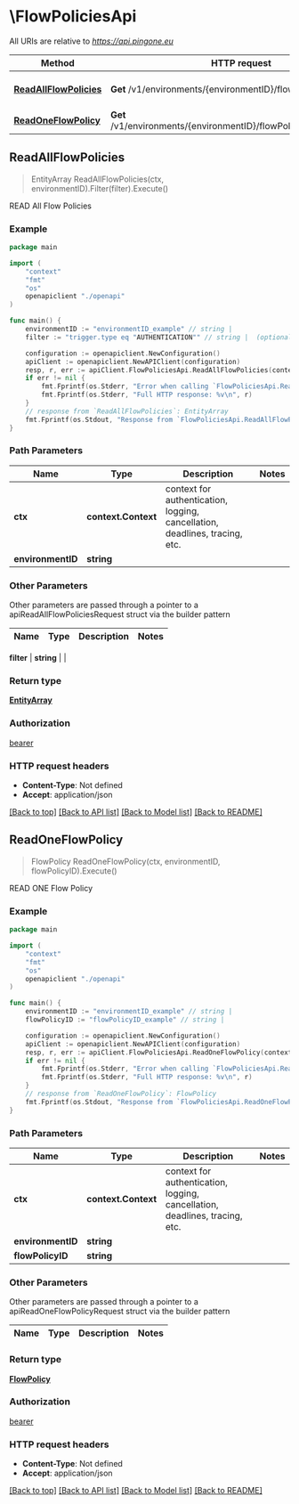 # \FlowPoliciesApi

All URIs are relative to *https://api.pingone.eu*

Method | HTTP request | Description
------------- | ------------- | -------------
[**ReadAllFlowPolicies**](FlowPoliciesApi.md#ReadAllFlowPolicies) | **Get** /v1/environments/{environmentID}/flowPolicies | READ All Flow Policies
[**ReadOneFlowPolicy**](FlowPoliciesApi.md#ReadOneFlowPolicy) | **Get** /v1/environments/{environmentID}/flowPolicies/{flowPolicyID} | READ ONE Flow Policy



## ReadAllFlowPolicies

> EntityArray ReadAllFlowPolicies(ctx, environmentID).Filter(filter).Execute()

READ All Flow Policies

### Example

```go
package main

import (
    "context"
    "fmt"
    "os"
    openapiclient "./openapi"
)

func main() {
    environmentID := "environmentID_example" // string | 
    filter := "trigger.type eq "AUTHENTICATION"" // string |  (optional)

    configuration := openapiclient.NewConfiguration()
    apiClient := openapiclient.NewAPIClient(configuration)
    resp, r, err := apiClient.FlowPoliciesApi.ReadAllFlowPolicies(context.Background(), environmentID).Filter(filter).Execute()
    if err != nil {
        fmt.Fprintf(os.Stderr, "Error when calling `FlowPoliciesApi.ReadAllFlowPolicies``: %v\n", err)
        fmt.Fprintf(os.Stderr, "Full HTTP response: %v\n", r)
    }
    // response from `ReadAllFlowPolicies`: EntityArray
    fmt.Fprintf(os.Stdout, "Response from `FlowPoliciesApi.ReadAllFlowPolicies`: %v\n", resp)
}
```

### Path Parameters


Name | Type | Description  | Notes
------------- | ------------- | ------------- | -------------
**ctx** | **context.Context** | context for authentication, logging, cancellation, deadlines, tracing, etc.
**environmentID** | **string** |  | 

### Other Parameters

Other parameters are passed through a pointer to a apiReadAllFlowPoliciesRequest struct via the builder pattern


Name | Type | Description  | Notes
------------- | ------------- | ------------- | -------------

 **filter** | **string** |  | 

### Return type

[**EntityArray**](EntityArray.md)

### Authorization

[bearer](../README.md#bearer)

### HTTP request headers

- **Content-Type**: Not defined
- **Accept**: application/json

[[Back to top]](#) [[Back to API list]](../README.md#documentation-for-api-endpoints)
[[Back to Model list]](../README.md#documentation-for-models)
[[Back to README]](../README.md)


## ReadOneFlowPolicy

> FlowPolicy ReadOneFlowPolicy(ctx, environmentID, flowPolicyID).Execute()

READ ONE Flow Policy

### Example

```go
package main

import (
    "context"
    "fmt"
    "os"
    openapiclient "./openapi"
)

func main() {
    environmentID := "environmentID_example" // string | 
    flowPolicyID := "flowPolicyID_example" // string | 

    configuration := openapiclient.NewConfiguration()
    apiClient := openapiclient.NewAPIClient(configuration)
    resp, r, err := apiClient.FlowPoliciesApi.ReadOneFlowPolicy(context.Background(), environmentID, flowPolicyID).Execute()
    if err != nil {
        fmt.Fprintf(os.Stderr, "Error when calling `FlowPoliciesApi.ReadOneFlowPolicy``: %v\n", err)
        fmt.Fprintf(os.Stderr, "Full HTTP response: %v\n", r)
    }
    // response from `ReadOneFlowPolicy`: FlowPolicy
    fmt.Fprintf(os.Stdout, "Response from `FlowPoliciesApi.ReadOneFlowPolicy`: %v\n", resp)
}
```

### Path Parameters


Name | Type | Description  | Notes
------------- | ------------- | ------------- | -------------
**ctx** | **context.Context** | context for authentication, logging, cancellation, deadlines, tracing, etc.
**environmentID** | **string** |  | 
**flowPolicyID** | **string** |  | 

### Other Parameters

Other parameters are passed through a pointer to a apiReadOneFlowPolicyRequest struct via the builder pattern


Name | Type | Description  | Notes
------------- | ------------- | ------------- | -------------



### Return type

[**FlowPolicy**](FlowPolicy.md)

### Authorization

[bearer](../README.md#bearer)

### HTTP request headers

- **Content-Type**: Not defined
- **Accept**: application/json

[[Back to top]](#) [[Back to API list]](../README.md#documentation-for-api-endpoints)
[[Back to Model list]](../README.md#documentation-for-models)
[[Back to README]](../README.md)

